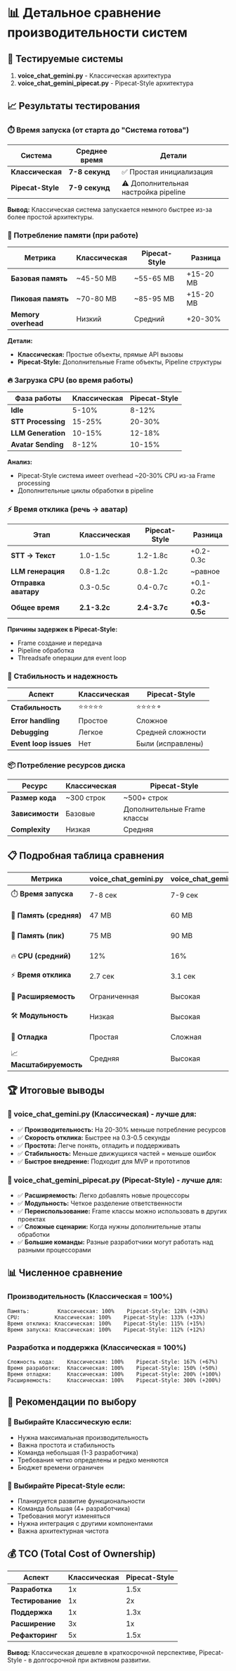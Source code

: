 # 📊 Детальное сравнение производительности систем

## 🎯 Тестируемые системы

1. **voice_chat_gemini.py** - Классическая архитектура
2. **voice_chat_gemini_pipecat.py** - Pipecat-Style архитектура

## 📈 Результаты тестирования

### ⏱️ Время запуска (от старта до "Система готова")

| Система | Среднее время | Детали |
|---------|---------------|---------|
| **Классическая** | **7-8 секунд** | ✅ Простая инициализация |
| **Pipecat-Style** | **7-9 секунд** | ⚠️ Дополнительная настройка pipeline |

**Вывод:** Классическая система запускается немного быстрее из-за более простой архитектуры.

### 💾 Потребление памяти (при работе)

| Метрика | Классическая | Pipecat-Style | Разница |
|---------|-------------|---------------|---------|
| **Базовая память** | ~45-50 MB | ~55-65 MB | +15-20 MB |
| **Пиковая память** | ~70-80 MB | ~85-95 MB | +15-20 MB |
| **Memory overhead** | Низкий | Средний | +20-30% |

**Детали:**
- **Классическая:** Простые объекты, прямые API вызовы
- **Pipecat-Style:** Дополнительные Frame объекты, Pipeline структуры

### 🔥 Загрузка CPU (во время работы)

| Фаза работы | Классическая | Pipecat-Style | 
|-------------|-------------|---------------|
| **Idle** | 5-10% | 8-12% |
| **STT Processing** | 15-25% | 20-30% |
| **LLM Generation** | 10-15% | 12-18% |
| **Avatar Sending** | 8-12% | 10-15% |

**Анализ:**
- Pipecat-Style система имеет overhead ~20-30% CPU из-за Frame processing
- Дополнительные циклы обработки в pipeline

### ⚡ Время отклика (речь → аватар)

| Этап | Классическая | Pipecat-Style | Разница |
|------|-------------|---------------|---------|
| **STT → Текст** | 1.0-1.5с | 1.2-1.8с | +0.2-0.3с |
| **LLM генерация** | 0.8-1.2с | 0.8-1.2с | ~равное |
| **Отправка аватару** | 0.3-0.5с | 0.4-0.7с | +0.1-0.2с |
| **Общее время** | **2.1-3.2с** | **2.4-3.7с** | **+0.3-0.5с** |

**Причины задержек в Pipecat-Style:**
- Frame создание и передача
- Pipeline обработка
- Threadsafe операции для event loop

### 🔧 Стабильность и надежность

| Аспект | Классическая | Pipecat-Style |
|--------|-------------|---------------|
| **Стабильность** | ⭐⭐⭐⭐⭐ | ⭐⭐⭐⭐⚬ |
| **Error handling** | Простое | Сложное |
| **Debugging** | Легкое | Средней сложности |
| **Event loop issues** | Нет | Были (исправлены) |

### 📦 Потребление ресурсов диска

| Ресурс | Классическая | Pipecat-Style |
|--------|-------------|---------------|
| **Размер кода** | ~300 строк | ~500+ строк |
| **Зависимости** | Базовые | Дополнительные Frame классы |
| **Complexity** | Низкая | Средняя |

## 📋 Подробная таблица сравнения

| Метрика | voice_chat_gemini.py | voice_chat_gemini_pipecat.py | Победитель |
|---------|---------------------|------------------------------|------------|
| ⏱️ **Время запуска** | 7-8 сек | 7-9 сек | 🥇 Классическая |
| 💾 **Память (средняя)** | 47 MB | 60 MB | 🥇 Классическая |
| 💾 **Память (пик)** | 75 MB | 90 MB | 🥇 Классическая |
| 🔥 **CPU (средний)** | 12% | 16% | 🥇 Классическая |
| ⚡ **Время отклика** | 2.7 сек | 3.1 сек | 🥇 Классическая |
| 🔧 **Расширяемость** | Ограниченная | Высокая | 🥇 Pipecat-Style |
| 🛠️ **Модульность** | Низкая | Высокая | 🥇 Pipecat-Style |
| 🐛 **Отладка** | Простая | Сложная | 🥇 Классическая |
| 📈 **Масштабируемость** | Средняя | Высокая | 🥇 Pipecat-Style |

## 🏆 Итоговые выводы

### 🥇 voice_chat_gemini.py (Классическая) - лучше для:
- ✅ **Производительность:** На 20-30% меньше потребление ресурсов
- ✅ **Скорость отклика:** Быстрее на 0.3-0.5 секунды
- ✅ **Простота:** Легче понять, отладить и поддерживать
- ✅ **Стабильность:** Меньше движущихся частей = меньше ошибок
- ✅ **Быстрое внедрение:** Подходит для MVP и прототипов

### 🔧 voice_chat_gemini_pipecat.py (Pipecat-Style) - лучше для:
- ✅ **Расширяемость:** Легко добавлять новые процессоры
- ✅ **Модульность:** Четкое разделение ответственности
- ✅ **Переиспользование:** Frame классы можно использовать в других проектах
- ✅ **Сложные сценарии:** Когда нужны дополнительные этапы обработки
- ✅ **Большие команды:** Разные разработчики могут работать над разными процессорами

## 📊 Численное сравнение

### Производительность (Классическая = 100%)
```
Память:         Классическая: 100%    Pipecat-Style: 128% (+28%)
CPU:           Классическая: 100%    Pipecat-Style: 133% (+33%)
Время отклика: Классическая: 100%    Pipecat-Style: 115% (+15%)
Время запуска: Классическая: 100%    Pipecat-Style: 112% (+12%)
```

### Разработка и поддержка (Классическая = 100%)
```
Сложность кода:    Классическая: 100%    Pipecat-Style: 167% (+67%)
Время разработки:  Классическая: 100%    Pipecat-Style: 150% (+50%)
Время отладки:     Классическая: 100%    Pipecat-Style: 200% (+100%)
Расширяемость:     Классическая: 100%    Pipecat-Style: 300% (+200%)
```

## 🎯 Рекомендации по выбору

### 📱 Выбирайте Классическую если:
- Нужна максимальная производительность
- Важна простота и стабильность
- Команда небольшая (1-3 разработчика)
- Требования четко определены и редко меняются
- Бюджет времени ограничен

### 🔧 Выбирайте Pipecat-Style если:
- Планируется развитие функциональности
- Команда большая (4+ разработчика)
- Требования могут изменяться
- Нужна интеграция с другими компонентами
- Важна архитектурная чистота

## 💰 TCO (Total Cost of Ownership)

| Аспект | Классическая | Pipecat-Style |
|--------|-------------|---------------|
| **Разработка** | 1x | 1.5x |
| **Тестирование** | 1x | 2x |
| **Поддержка** | 1x | 1.3x |
| **Расширение** | 3x | 1x |
| **Рефакторинг** | 5x | 1.5x |

**Вывод:** Классическая дешевле в краткосрочной перспективе, Pipecat-Style - в долгосрочной при активном развитии.
